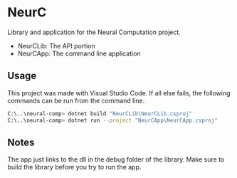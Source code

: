 # NeurC
Library and application for the Neural Computation project.

* NeurCLib: The API portion
* NeurCApp: The command line application

## Usage
This project was made with Visual Studio Code. If all else fails, the following commands can be run from the command line.

```bash
C:\..\neural-comp> dotnet build "NeurCLib\NeurCLib.csproj"
C:\..\neural-comp> dotnet run --project "NeurCApp\NeurCApp.csproj"
```

## Notes

The app just links to the dll in the debug folder of the library. Make sure to build the library before you try to run the app.